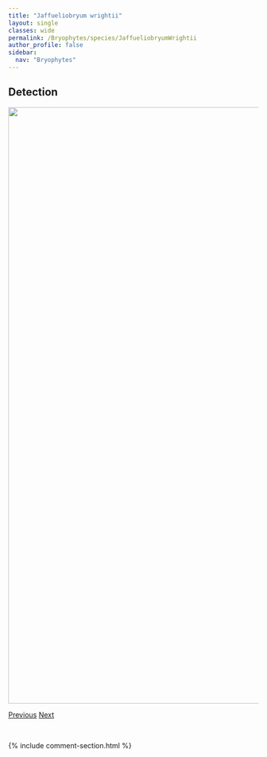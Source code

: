 ```yaml
---
title: "Jaffueliobryum wrightii"
layout: single
classes: wide
permalink: /Bryophytes/species/JaffueliobryumWrightii
author_profile: false
sidebar:
  nav: "Bryophytes"
---
```


<h2>Detection</h2>

<a href="https://drive.google.com/uc?export=view&id=131rMnZCultDGax0blpRn9oD4xVlGZK87">
<img src="https://drive.google.com/uc?export=view&id=131rMnZCultDGax0blpRn9oD4xVlGZK87" height = "1200" width = "800">
</a>


<a href="/DevelopmentWebsite/Bryophytes/species/IsopterygiopsisMuelleriana" class="pagination--pager" title="Isopterygiopsis muelleriana">Previous</a> <a href="/DevelopmentWebsite/Bryophytes/species/JungermanniaKarlMeulleri" class="pagination--pager" title="Jungermannia karl-meulleri">Next</a>

<p>&nbsp;</p>

{% include comment-section.html %}
